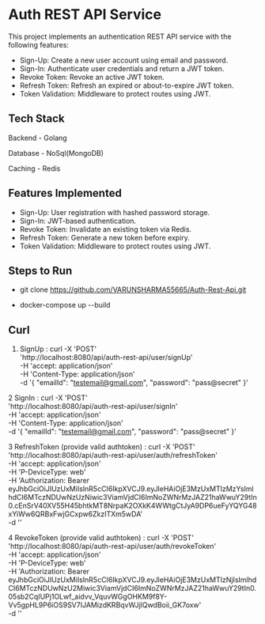 
# Auth REST API Service

This project implements an authentication REST API service with the following features:

- Sign-Up: Create a new user account using email and password.
- Sign-In: Authenticate user credentials and return a JWT token.
- Revoke Token: Revoke an active JWT token.
- Refresh Token: Refresh an expired or about-to-expire JWT token.
- Token Validation: Middleware to protect routes using JWT.

## Tech Stack

Backend - Golang

Database - NoSql(MongoDB)

Caching - Redis

## Features Implemented

- Sign-Up: User registration with hashed password storage.
- Sign-In: JWT-based authentication.
- Revoke Token: Invalidate an existing token via Redis.
- Refresh Token: Generate a new token before expiry.
- Token Validation: Middleware to protect routes using JWT.

## Steps to Run

- git clone https://github.com/VARUNSHARMA55665/Auth-Rest-Api.git

- docker-compose up --build

## Curl
1. SignUp :
curl -X 'POST' \
  'http://localhost:8080/api/auth-rest-api/user/signUp' \
  -H 'accept: application/json' \
  -H 'Content-Type: application/json' \
  -d '{
  "emailId": "testemail@gmail.com",
  "password": "pass@secret"
}'

2 SignIn :
curl -X 'POST' \
  'http://localhost:8080/api/auth-rest-api/user/signIn' \
  -H 'accept: application/json' \
  -H 'Content-Type: application/json' \
  -d '{
  "emailId": "testemail@gmail.com",
  "password": "pass@secret"
}'

3 RefreshToken (provide valid authtoken) :
curl -X 'POST' \
  'http://localhost:8080/api/auth-rest-api/user/auth/refreshToken' \
  -H 'accept: application/json' \
  -H 'P-DeviceType: web' \
  -H 'Authorization: Bearer eyJhbGciOiJIUzUxMiIsInR5cCI6IkpXVCJ9.eyJleHAiOjE3MzUxMTIzMzYsImlhdCI6MTczNDUwNzUzNiwic3ViamVjdCI6ImNoZWNrMzJAZ21haWwuY29tIn0.cEnSrV40XV55H45bhtkMT8NrpaK2OXkK4WWtgCtJyA9DP6ueFyYQYG48xYiWw6QRBxFwjGCxpw6ZkzITXm5wDA' \
  -d ''

4 RevokeToken (provide valid authtoken) :
curl -X 'POST' \
  'http://localhost:8080/api/auth-rest-api/user/auth/revokeToken' \
  -H 'accept: application/json' \
  -H 'P-DeviceType: web' \
  -H 'Authorization: Bearer eyJhbGciOiJIUzUxMiIsInR5cCI6IkpXVCJ9.eyJleHAiOjE3MzUxMTIzNjIsImlhdCI6MTczNDUwNzU2Miwic3ViamVjdCI6ImNoZWNrMzJAZ21haWwuY29tIn0.05sb2CqIUPj1OLwf_aidvv_VquvWGgOHKM9f8Y-Vv5gpHL9P6iOS9SV7IJAMizdKRBqvWJjlQwdBoii_GK7oxw' \
  -d ''